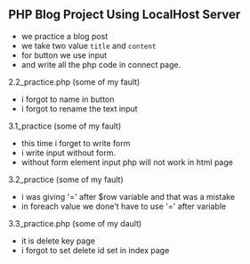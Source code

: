 ## PHP Blog Project Using LocalHost Server
- we practice a blog post
- we take two value `title` and `content` 
- for button we use  input 
- and write all the php code in connect page. 

2.2_practice.php (some of my fault)
- i forgot to name in button
- i forgot to rename the text input

3.1_practice (some of my fault)
- this time i forget to write form 
- i write input without form.
- without form element input php  will not work in html page

3.2_practice (some of my fault)
- i was giving '=' after $row variable and that was a mistake
- in foreach value we done't have to use '=' after variable

3.3_practice.php (some of my dault)
- it is delete key page
- i forgot to set delete id set in index page
